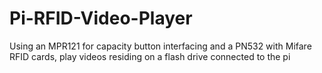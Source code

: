 # Pi-RFID-Video-Player
Using an MPR121 for capacity button interfacing and a PN532 with Mifare RFID cards, play videos residing on a flash drive connected to the pi
